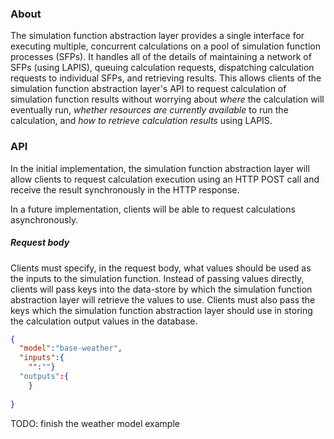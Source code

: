 ### About

The simulation function abstraction layer provides a single interface for executing multiple, concurrent calculations on a pool of simulation function processes (SFPs). It handles all of the details of maintaining a network of SFPs (using LAPIS), queuing calculation requests, dispatching calculation requests to individual SFPs, and retrieving results. This allows clients of the simulation function abstraction layer's API to request calculation of simulation function results without worrying about _where_ the calculation will eventually run, _whether resources are currently available_ to run the calculation, and _how to retrieve calculation results_ using LAPIS.

### API

In the initial implementation, the simulation function abstraction layer will allow clients to request calculation execution using an HTTP POST call and receive the result synchronously in the HTTP response.

In a future implementation, clients will be able to request calculations asynchronously.

##### Request body

Clients must specify, in the request body, what values should be used as the inputs to the simulation function. Instead of passing values directly, clients will pass keys into the data-store by which the simulation function abstraction layer will retrieve the values to use. Clients must also pass the keys which the simulation function abstraction layer should use in storing the calculation output values in the database.

```JSON
{
  "model":"base-weather",
  "inputs":{
    "":""}
  "outputs":{
    }
  
}
```

TODO: finish the weather model example
